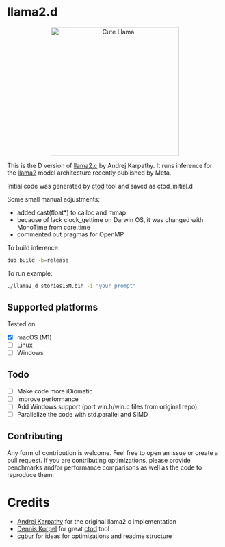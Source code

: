 # llama2.d
<p align="center">
  <img src="assets/llama2_and_dman.png" width="300" height="300" alt="Cute Llama">
</p>

This is the D version of [llama2.c](https://github.com/karpathy/llama2.c) by
Andrej Karpathy. It runs inference for the
[llama2](https://github.com/facebookresearch/llama) model architecture recently
published by Meta.

Initial code was generated by [ctod](https://github.com/dkorpel/ctod) tool and saved as ctod_initial.d

Some small manual adjustments:
- added cast(float*) to calloc and mmap
- because of lack clock_gettime on Darwin OS, it was changed with MonoTime from core.time
- commented out pragmas for OpenMP

To build inference:
```sh
dub build -b=release
```

To run example:
```sh
./llama2_d stories15M.bin -i "your_prompt"
```

## Supported platforms

Tested on:
- [X] macOS (M1)
- [ ] Linux
- [ ] Windows

## Todo

- [ ] Make code more iDiomatic
- [ ] Improve performance
- [ ] Add Windows support (port win.h/win.c files from original repo)
- [ ] Parallelize the code with std.parallel and SIMD

## Contributing

Any form of contribution is welcome. Feel free to open an issue or create a
pull request. If you are contributing optimizations, please provide benchmarks
and/or performance comparisons as well as the code to reproduce them.

# Credits
- [Andrej Karpathy](https://github.com/karpathy) for the original llama2.c
  implementation
- [Dennis Korpel](https://github.com/dkorpel) for great [ctod](https://github.com/dkorpel/ctod) tool
- [cgbur](https://github.com/cgbur/llama2.zig/) for ideas for optimizations and readme structure
